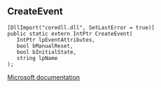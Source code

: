 ## CreateEvent

```
[DllImport("coredll.dll", SetLastError = true)]
public static extern IntPtr CreateEvent(
   IntPtr lpEventAttributes,
   bool bManualReset,
   bool bInitialState,
   string lpName
);
```

[Microsoft documentation](https://docs.microsoft.com/en-us/windows/win32/api/synchapi/nf-synchapi-createeventa)
